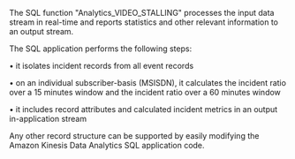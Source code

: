 The  SQL function "Analytics_VIDEO_STALLING" processes the input data stream in real-time and reports statistics and other relevant information to an output stream.

The SQL application performs the following steps:

• it isolates incident records from all event records

• on an individual subscriber-basis (MSISDN), it calculates the incident ratio over a 15 minutes window and the incident ratio over a 60 minutes window

• it includes record attributes and calculated incident metrics in an output in-application stream 

Any other record structure can be supported by easily modifying the Amazon Kinesis Data Analytics SQL application code.
